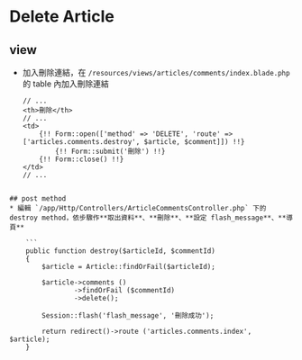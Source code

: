 # Delete Article

## view
* 加入刪除連結，在 `/resources/views/articles/comments/index.blade.php` 的 table 內加入刪除連結

	```
	// ...
	<th>刪除</th>
	// ...
	<td>
		{!! Form::open(['method' => 'DELETE', 'route' => ['articles.comments.destroy', $article, $comment]]) !!}
			{!! Form::submit('刪除') !!}
		{!! Form::close() !!}
	</td>
	// ...
```

## post method
* 編輯 `/app/Http/Controllers/ArticleCommentsController.php` 下的 destroy method，依步驟作**取出資料**、**刪除**、**設定 flash_message**、**導頁**

	```
	public function destroy($articleId, $commentId)
	{
		$article = Article::findOrFail($articleId);

		$article->comments ()
				->findOrFail ($commentId)
				->delete();

		Session::flash('flash_message', '刪除成功');

		return redirect()->route ('articles.comments.index', $article);
	}
```
